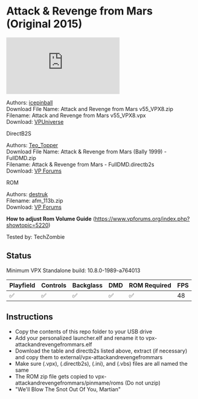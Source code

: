 # Attack & Revenge from Mars (Original 2015)

![Table Preview](https://www.vpforums.org/index.php?app=downloads&module=display&section=screenshot&record=122628&id=11604&full=1)

Authors: [icepinball](https://vpuniverse.com/profile/4306-icepinball/)  
Download File Name: Attack and Revenge from Mars v55_VPX8.zip  
Filename: Attack and Revenge from Mars v55_VPX8.vpx  
Download: [VPUniverse](https://www.vpforums.org/index.php?app=downloads&showfile=11604)

DirectB2S

Authors: [Teo_Topper](https://vpuniverse.com/profile/63278-teo_topper/)  
Download File Name: Attack & Revenge from Mars (Bally 1999) - FullDMD.zip  
Filename: Attack & Revenge from Mars - FullDMD.directb2s  
Download: [VP Forums](https://vpuniverse.com/files/file/14811-attack-revenge-from-mars-bally-1999-b2s-backglass-full-dmd/)

ROM 

Authors: [destruk](https://www.vpforums.org/index.php?showuser=5)  
Filename: afm_113b.zip  
Download: [VP Forums](https://www.vpforums.org/index.php?app=downloads&showfile=1340)  

**How to adjust Rom Volume Guide**
(https://www.vpforums.org/index.php?showtopic=5220)

Tested by: TechZombie

## Status 

Minimum VPX Standalone build: 10.8.0-1989-a764013

| Playfield | Controls | Backglass | DMD | ROM Required | FPS | 
|-----------|----------|-----------|-----|--------------|-----|
| :white_check_mark: | :white_check_mark: | :white_check_mark: | :white_check_mark: | :white_check_mark: | 48 |

## Instructions

- Copy the contents of this repo folder to your USB drive
- Add your personalized launcher.elf and rename it to vpx-attackandrevengefrommars.elf
- Download the table and directb2s listed above, extract (if necessary) and copy them to external/vpx-attackandrevengefrommars
- Make sure (.vpx), (.directb2s), (.ini), and (.vbs) files are all named the same
- The ROM zip file gets copied to vpx-attackandrevengefrommars/pinmame/roms (Do not unzip)
- "We'll Blow The Snot Out Of You, Martian"
